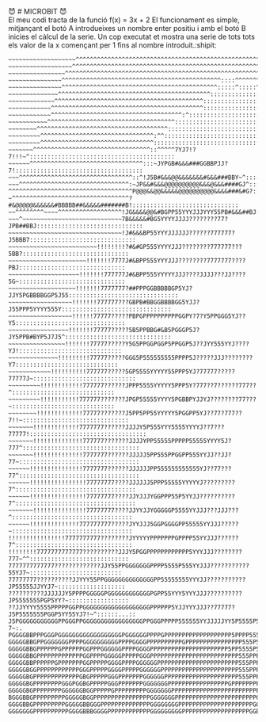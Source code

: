 :smiling_imp: # MICROBIT :smiling_imp:<br>
El meu codi tracta de la funció f(x) = 3x + 2
El funcionament es simple, mitjançant el botó A introdueixes un nombre enter positiu i amb el botó B inicies el càlcul de la serie. Un cop executat et mostra una serie de tots tots els valor de la x començant per 1 fins al nombre introduit.:shipit:

~~~~~~~~~~~~~~~~~~^^^^^^^^^^^^^^^^^^^^^^^^^^^^^^^^^^^^^^^^^^^^^^^^^^^^^^::^:::::::::::::::::::::::::
~~~~~~~~~~~~~~~~~~~^^^^^^^^^^^^^^^^^^^^^^^^^^^^^^^^^^^^^^^^^^^^^^^^^^^^^^:::::::::::::::::::::::::::
~~~~~~~~~~~~~~~~~~^^^^^^^^^^^^^^^^^^^^^^^^^^^^^^^^^^^^^^^^^^^^^^^^^^^^^^^:::::::::::::::::::::::::::
~~~~~~~~~~~~~~~~^^^^^^^^^^^^^^^^^^^^^^^^^^^^^^^^^^^^^^^^^^^^^^^^^^^^^^^^^:::::::::::::::::::::::::::
~~~~~~~~~~~~~~~^^^^^^^^^^^^^^^^^^^^^^^^^^^^^^^^^^^^^^^^^^^^^::::^^^^^^^:::::::::::::::::::::::::::::
~~~~~~~~~~~~~~~^^^^^^^^^^^^^^^^^^^^^^^^^^^^^^^^^^^^^^^^^^^^:::::^:::::^:::::::::::::::::::::::::::::
~~~~~~~~~~~~~~^^^^^^^^^^^^^^^^^^^^^^^^^^^^^^^^^^^^^^^^^^^:::::::::::::::::::::::::::::::::::::::::::
~~~~~~~~~~~~~^^^^^^^^^^^^^^^^^^^^^^^^^^^^^^^^^^^^^^^^^^:::::::::::::::::::::::::::::::::::::::::::::
~~~~~~~~~~~~^^^^^^^^^^^^^^^^^^^^^^^^^^^^^^^^^^^^^^^^^^^:::::::::::::::::::::::::::::::::::::::::::::
~~~~~~~~~~~~^^^^^^^^^^^^^^^^^^^^^^^^^^^^^^^^^^^^^:^:::::::::::::::::::::::::::::::::::::::::::::::::
~~~~~~~~~~~^^^^^^^^^^^^^^^^^^^^^^^^^^^^^^^^^^^^:::::::::::::::::::::::::::::::::::::::::::::::::::::
~~~~~~~~^^^^^^^^^^^^^^^^^^^^^^^^^^^^^^^^^^^^^:::::::::::::::::::::::::::::::::::::::::::::::::::::::
~~~~~~~~~^^^^^^^^^^^^^^^^^^^^^^^^^^^^^^^^:^^::::::::::::::::::::::::::::::::::::::::::::::::::::::::
~~~~~~~~~^^^^^^^^^^^^^^^^^^^^^^^^^^^^^^^^:::::::::::::::::::::::::::::::::::::::::::::::::::::::::::
~~~~~~~^^^^^^^^^^^^^^^^^^^^^^^^^^^^^^^^^::^^^^^7YJ7!?7!!!~^:::::::::::::::::::::::::::::::::::::::::
~~~~~~^^^^^^^^^^^^^^^^^^^^^^^^^^^^^^^^:::~JYPGB#&&&###GGBBPJJ?7!::::::::::::::::::::::::::::::::::::
~~~^^^^^^^^^^^^^^^^^^^^^^^^^^^^^^^^::^!J5B#&&&@@&&&&&&&#&&&###BBY~^:::::::::::::::::::::::::::::::::
~~~^^^^^^^^^^^^^^^^^^^^^^^^^^^^^^^:~JP&&#&&&@@@@@@@@@@&&&@&&&####GJ^::::::::::::::::::::::::::::::::
^^^^^^^^^^^^^^^^^^^^^^^^^^^^^^^^^^^P@@@&&@@&&&&&@@@@@@@@@@&&&&###&#G?:::::::::::::::::::::::::::::::
~^^^^^^^^^^^^^^^^^^^^^^^^^^^^^^^^^?#&@@@@@&&&&&&#BBBBB##&&&&&#######B!::::::::::::::::::::::::::::::
~~^^^^^^^^~~~~^^^^^^^^^^^^^^^^^^!JG&&&&@@&#BGPP55YYYJJJYYY55PB#&&&##BJ::::::::::::::::::::::::::::::
~~~^~~~~~~~~~~~~~~~~~~~~~~~~~~~~7B&&&&&#BG5YYYYJJJJ????????77?JPB##BBJ::::::::::::::::::::::::::::::
~~~~~~~~~~~~~~~~~~~~~~~~~~~~~~~~!J#&&&BP55YYYJJJJJJ??????777777?J5BBB7::::::::::::::::::::::::::::::
~~~~~~~~~~~~~~~~~~~~~~~~~!!!!!!!!?#&#GP555YYYYJJJ????????777777???5BB?::::::::::::::::::::::::::::::
~~~~~~~~~~~~~~~~~~~~~~!!!!!!!7777J#&BPP555YYYJJJ????????7777777????PBJ::::::::::::::::::::::::::::::
~~~~~~~~~~~~~~~~~~~~!!!!!!!777777J#&BPP555YYYYYJJJ????JJJJ???JJ????5G~::::::::::::::::::::::::::::::
~~~~~~~~~~~~~~~~~~~!!!!!!!7777777?##PPPGGBBBBBGP5YJ?JJY5PGBBBBGGP5J55:::::::::::::::::::::::::::::::
~~~~~~~~~~~~~~~~~~!!!!!!!777777???GBPB#BBGGBBBBGG5YJJ?J55PPP5YYYY555Y:::::::::::::::::::::::::::::::
~~~~~~~~~~~~~~~~~~!!!!!!77777?????PBPGPPPPPPPPPPGGPY?7?Y5PPGGG5YJ??Y5:::::::::::::::::::::::::::::::
~~~~~~~~~~~~~~~~~!!!!!!!77777?????5B5PPBBG#&B5PGGGP5J?JY5PPB#BYP5J7J5^::::::::::::::::::::::::::::::
~~~~~~~~~~~~~~~~!!!!!!!77777?????Y5G5PPGGPGGP5PPGGP5J??JYY555YYJ????YJ!:::::::::::::::::::::::::::::
~~~~~~~~~~~~~~!!!!!!!!!77777?????GGG5P555555555PPPP5J?????JJJ????????Y7:::::::::::::::::::::::::::::
~~~~~~~~~~~~!!!!!!!!!!777777?????5GP5555YYYYY55PPP5YJ?77777?????77777J~:::::::::::::::::::::::::::::
~~~~~~~~~!!!!!!!!!!!!777777??????JPPP5555YYYYY5PPP5Y?777??7??????777??^:::::::::::::::::::::::::::::
~~~~~~~~~!!!!!!!!!!!777777???????JPGP55555YYYY5PGBBPYJJYJ????????77???~:::::::::::::::::::::::::::::
~~~~~~~~!!!!!!!!!!!!!77777???????J5PP5PP55YYYYY5PGGPP5YJ??77?777??7!!~::::::::::::::::::::::::::::::
~~~~~~~!!!!!!!!!!!!!7777777??????JJJJY5P555YYY5555YYYYJ??7???77777!:::::::::::::::::::::::::::::::::
~~~~~~~!!!!!!!!!!!!!!777777???????JJJJYPP55555PPPPP55555YYYY5J?777^:::::::::::::::::::::::::::::::::
~~~~~~~!!!!!!!!!!!!!!7777777??????JJJJJ5PP555PPGGPP555YYJJ??JJ?77~::::::::::::::::::::::::::::::::::
~~~~~~!!!!!!!!!!!!!!!7777777??????JJJJJJPP555555555555YJ??77???77^::::::::::::::::::::::::::::::::::
~~~~~~!!!!!!!!!!!!!!!!77777777????JJJJJJ5PPP55555YYYYYJ?????????7^::::::::::::::::::::::::::::::::::
~~~~~~!!!!!!!!!!!!!!!!77777777????JJYJJJYGGPPP55P5YYJJ??????????7^::::::::::::::::::::::::::::::::::
~~~~~~~!!!!!!!!!!!!!!!77777777????JJYYJJYGGGGGP5555YYJJJ???JJJ???^::::::::::::::::::::::::::::::::::
~~~~~~!!!!!!!!!!!!!!777777777?????JYYJJJ5GGPGGGGPP55555YYJJJ?????~::::::::::::::::::::::::::::::::::
!!!!!!!!!!!!!!!!7777777777????????JYYYYYPPPPPPPGPPPP55YYJJJ??????7^:::::::::::::::::::::::::::::::::
!!!!!!!!7777777777777??????????JJJY5PGGPPPPPPPPPPPP5YYYJJJ????????777~^^::::::::::::::::::::::::::::
7777777777777?????????????JJY55PPGGGGGGGPPPP5555P555YYJJJ???????????55YJ7~::::::::::::::::::::::::::
77777777??????????JJYYY55PPGGGGGGGGGGGGGGPP55555555YYYJJ???????????JP55555JJYYJ7~:::::::::::::::::::
??????????JJJJJJY5PPPPGGGGGPGGGGGGGGGGGGPGPP55YYY5YYYJJJ??????????JP5555555PGP5YY?~:::::::::::::::::
??JJYYYY5555PPPPPGGPPGGGGGGGGGGGGGGGGGGGPPPPPP5YJJYYYJJJ??77777?J5P5555555PGGP5YY55YJ7!~^::::::...::
J5PGGGGGGGGGGGPPGGGPPGGGGGGGGGGGGGGGGGPPGGGPPPPP555555YYJJJJJYY5P5555P5555PGBG5YY555PP55YJJJJJ??7~:.
PGGGGBBPPPGGGPGGGGGGGGGGGGGGGGGGPGGGGGGPPPPGPPPPPPPPPPPPPPPPPPP5PPPP55555PGGBGPYY5PPPPP5555555PPPPJ~
GGGGGBBGPPGGGGGGGPPPPGGGGGGGGGGPPPPGGGGPPPPPPPPPPGPPPPPPPPPPPPPPPP555P55PPGBBGP5YPPGGGP5555555PPGGPY
GGGGGBBGPPPPPPGPPPPPPGGPPPGGGGGGPPPPGGGGPPPPPPPPPPPPPPPPPPPPPP5PP5555P55PPGBBGP5Y5PGGGGP55P555PPGGP5
GGGGGBBGPPPPPPPPPPPPPGGPPPPGGGGGPPPPPGGGPPPPPPPPPPPPPPPPPPPPPPPPP555PPPPPPGBBGP55Y5PGGGP55P555PPGGP5
GGGGGBBPPPPPPGPPPPPPPGGPPPPPGGGGPPPPGGGGGGPPPPPPPPPPPPPPPPPPPPPPP555PPPPPPGBBGP5555PGGGP55P55PPPGGP5
GGGGGBGGPPPPPPPPPPPPGGGPPPPPGGGGPPPPPGGGGGGPPPPPPPPPPPPPPPPPPPPPP555PPPPPPGBBG5555PGGGGP555PPPPGGPPP
GGGGGBGPPPPPPPPPPPPPGBGPPPPPGGGPPPPPPPGGGGGGPPPPPPPPPPPPPPPPPPPPP555PPPPPGBBGP5555PGGGP555PPPPGGGPPP
GGGGGBGPPPPPPPPGGGPGGBGPPPPPGGGPPPPPPPGGGGGGGPPPPPPPPPPPPPPPPPGPPPPPPPPPGBBBGP555PPGGGP555PGGGGGGPPP
GGGGGBGPPPPPPPPGGGGGGBGGPPPPPGPPPPPPPPPGGGGGGGPPPPPPPPPPPPPPPPPPPPPPPPPGBBBGP55Y5PPGGGP555PGGGBGGPPP
BGGGBBGPPPPPPPPPGGGGGBGGPPPPPPPPPPPPPPPPGGGGGGGPPPPPPPPPPPPPPPPPPPPPPPGBBBGGP5555PGGGPP55PGGGBBGGPPP
GGGGBBGPPPPPPPPPGGGGGBBGGGPPPPPPPPPPPPPPGGGGGGGGPPPPPPPPPPPPPPPPPPPPPGGBBGGP5555PGGGGPPP5PGGBBBGGGGG
GGGGGGGPPPPPPPPPPGGGGBBBGGGGPPPPPPPPPPPPGGGGGGGGGPPPPPPPPPPPPPPPPPPPGGBBGGPP5555PGGGPPPPPPGBBBBGGGGG
